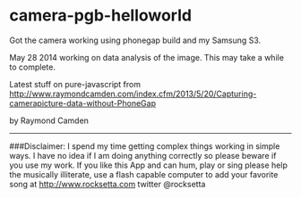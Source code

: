 camera-pgb-helloworld
=====================
Got the camera working using phonegap build and my Samsung S3.





May 28 2014 working on data analysis of the image. This may take a while to complete.


Latest stuff on pure-javascript from http://www.raymondcamden.com/index.cfm/2013/5/20/Capturing-camerapicture-data-without-PhoneGap

by Raymond Camden




************************************************************************************************************

###Disclaimer: I spend my time getting complex things working in simple ways. I have no idea if I am doing anything correctly so please beware if you use my work. If you like this App and can hum, play or sing please help the musically illiterate, use a flash capable computer to add your favorite song at http://www.rocksetta.com      twitter @rocksetta 

